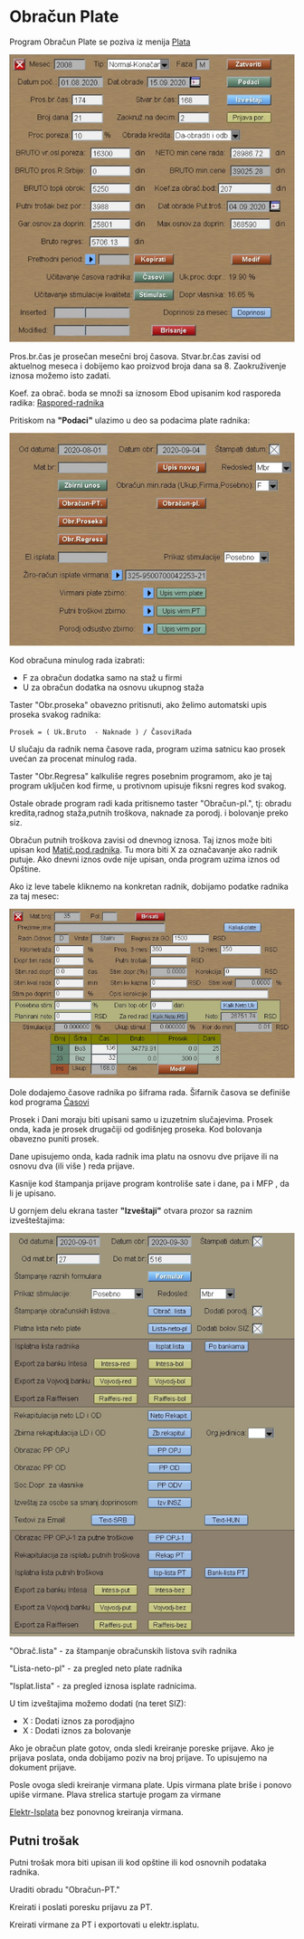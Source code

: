 # Obračun Plate

Program Obračun Plate se poziva iz menija [Plata](../l_sr.md)

![Image](pl00001.jpg)

Pros.br.čas je prosečan mesečni broj časova.
Stvar.br.čas zavisi od aktuelnog meseca i dobijemo kao
proizvod broja dana sa 8.
Zaokruživenje iznosa možemo isto zadati.

Koef. za obrač. boda se množi sa iznosom Ebod upisanim
kod rasporeda radika: 
[Raspored-radnika](../../z_sr/ob104_sr/ob104_sr.md)

Pritiskom na **"Podaci"** ulazimo u deo sa podacima plate radnika:

![Image](pl_ob02.jpg)

Kod obračuna minulog rada izabrati:
- F za obračun dodatka samo na staž u firmi
- U za obračun dodatka na osnovu ukupnog staža

Taster "Obr.proseka" obavezno pritisnuti, ako želimo
automatski upis proseka svakog radnika:
```
Prosek = ( Uk.Bruto  - Naknade ) / ČasoviRada 
```
U slučaju da radnik nema časove rada, program uzima satnicu kao prosek uvećan za procenat minulog rada.

Taster "Obr.Regresa" kalkuliše regres posebnim programom, ako je
taj program uključen kod firme, u protivnom upisuje fiksni regres kod svakog.

Ostale obrade program radi kada pritisnemo taster "Obračun-pl.",
tj: obradu kredita,radnog staža,putnih troškova, naknade za porodj. 
i bolovanje preko siz.

Obračun putnih troškova zavisi od dnevnog iznosa. 
Taj iznos može biti upisan kod 
[Matič.pod.radnika](../../z_sr/ob102_sr/ob102_sr.md).
Tu mora biti X za označavanje ako radnik putuje.
Ako dnevni iznos ovde nije upisan, onda program uzima iznos od Opštine.

Ako iz leve tabele kliknemo na konkretan radnik,
dobijamo podatke radnika za taj mesec:

![Image](pl00002.jpg)

Dole dodajemo časove radnika po šiframa rada. 
Šifarnik časova se definiše kod programa 
[Časovi](../ob002_sr/ob002_sr.md)

Prosek i Dani moraju biti upisani samo u izuzetnim slučajevima.
Prosek onda, kada je prosek drugačiji od godišnjeg proseka.
Kod bolovanja obavezno puniti prosek.

Dane upisujemo onda, kada radnik ima platu na osnovu dve prijave ili
na osnovu dva (ili više ) reda prijave. 

Kasnije kod štampanja prijave program kontroliše sate i dane,
pa i MFP , da li je upisano.

U gornjem delu ekrana taster **"Izveštaji"** otvara prozor sa raznim izvešteštajima:

![Image](pl_ob03.jpg)

"Obrač.lista" - za štampanje obračunskih listova svih radnika

"Lista-neto-pl" - za pregled neto plate radnika

"Isplat.lista"  - za pregled iznosa isplate radnicima.

U tim izveštajima možemo dodati (na teret SIZ):
- X : Dodati iznos za porodjajno 
- X : Dodati iznos za bolovanje 

Ako je obračun plate gotov, onda sledi kreiranje poreske prijave.
Ako je prijava poslata, onda dobijamo poziv na broj prijave.
To upisujemo na dokument prijave.

Posle ovoga sledi kreiranje virmana plate.
Upis virmana plate briše i ponovo upiše virmane.
Plava strelica startuje progam za virmane 

[Elektr-Isplata](../../f0_sr/fk108_sr/fk108_sr.md)
bez ponovnog kreiranja virmana.

## Putni trošak

Putni trošak mora biti upisan ili kod opštine ili kod osnovnih podataka radnika.

Uraditi obradu "Obračun-PT."

Kreirati i poslati poresku prijavu za PT.

Kreirati virmane za PT i exportovati u elektr.isplatu.

